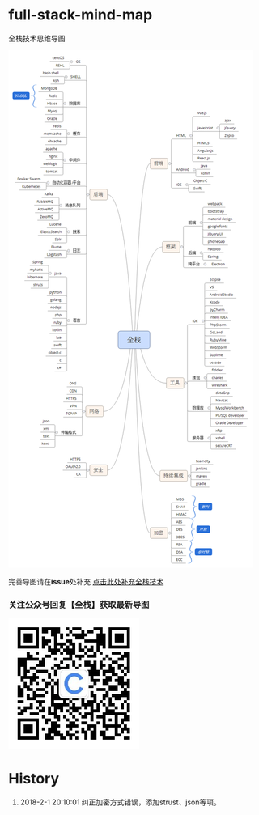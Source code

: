 # full-stack-mind-map
全栈技术思维导图

![img](./img/fullstack.png)


完善导图请在**issue**处补充 [点击此处补充全栈技术](https://github.com/caiyongji/full-stack-mind-map/issues/1)

### 关注公众号回复【全栈】获取最新导图 ###

![img](./img/qrcode.jpg)

# History

1. 2018-2-1 20:10:01 纠正加密方式错误，添加strust、json等项。